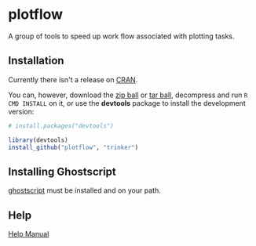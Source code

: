 plotflow
========

A group of tools to speed up work flow associated with plotting tasks.

## Installation

Currently there isn't a release on [CRAN](http://cran.r-project.org/).


You can, however, download the [zip ball](https://github.com/trinker/plotflow/zipball/master) or [tar ball](https://github.com/trinker/plotflow/tarball/master), decompress and run `R CMD INSTALL` on it, or use the **devtools** package to install the development version:

```r
# install.packages("devtools")

library(devtools)
install_github("plotflow", "trinker")
```

## Installing Ghostscript
[ghostscript](http://www.ghostscript.com/) must be installed and on your path.

## Help
[Help Manual](https://dl.dropbox.com/u/61803503/plotflow.pdf)

